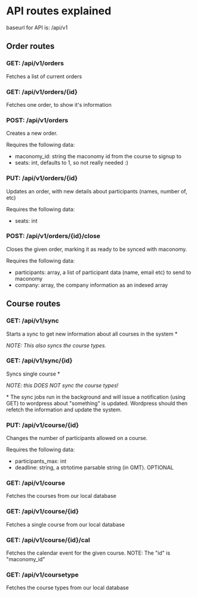 # API routes explained

baseurl for API is: /api/v1

## Order routes

### GET: /api/v1/orders
Fetches a list of current orders
### GET: /api/v1/orders/{id}
Fetches one order, to show it's information
### POST: /api/v1/orders
Creates a new order.

Requires the following data:
* maconomy_id: string the maconomy id from the course to signup to
* seats: int, defaults to 1, so not really needed :)

### PUT: /api/v1/orders/{id}
Updates an order, with new details about participants (names, number of, etc)

Requires the following data:
* seats: int

### POST: /api/v1/orders/{id}/close
Closes the given order, marking it as ready to be synced with maconomy.

Requires the following data:
* participants: array, a list of participant data (name, email etc) to send to maconomy
* company: array, the company information as an indexed array

## Course routes

### GET: /api/v1/sync
Starts a sync to get new information about all courses in the system \*

_NOTE: This also syncs the course types._

### GET: /api/v1/sync/{id}
Syncs single course \*

_NOTE: this DOES NOT sync the course types!_ 

\* The sync jobs run in the background and will issue a notification (using GET)
to wordpress about "something" is updated. Wordpress should then refetch the
information and update the system.

### PUT: /api/v1/course/{id}
Changes the number of participants allowed on a course.

Requires the following data:
* participants_max: int
* deadline: string, a strtotime parsable string (in GMT). OPTIONAL

### GET: /api/v1/course
Fetches the courses from our local database

### GET: /api/v1/course/{id}
Fetches a single course from our local database

### GET: /api/v1/course/{id}/cal
Fetches the calendar event for the given course. NOTE: The "id" is "maconomy_id"

### GET: /api/v1/coursetype
Fetches the course types from our local database